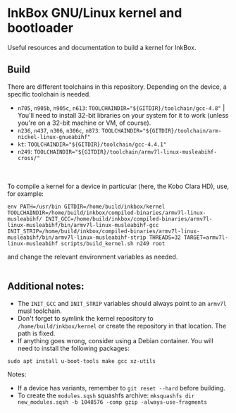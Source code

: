 # InkBox GNU/Linux kernel and bootloader

Useful resources and documentation to build a kernel for InkBox.

## Build
There are different toolchains in this repository. Depending on the device, a specific toolchain is needed.
- `n705`, `n905b`, `n905c`, `n613`: `TOOLCHAINDIR="${GITDIR}/toolchain/gcc-4.8"` | You'll need to install 32-bit libraries on your system for it to work (unless you're on a 32-bit machine or VM, of course).<br>
- `n236`, `n437`, `n306`, `n306c`, `n873`: `TOOLCHAINDIR="${GITDIR}/toolchain/arm-nickel-linux-gnueabihf"`
- `kt`: `TOOLCHAINDIR="${GITDIR}/toolchain/gcc-4.4.1"`
- `n249`: `TOOLCHAINDIR="${GITDIR}/toolchain/armv7l-linux-musleabihf-cross/"`

<br><br>To compile a kernel for a device in particular (here, the Kobo Clara HD), use, for example:<br>
```
env PATH=/usr/bin GITDIR=/home/build/inkbox/kernel TOOLCHAINDIR=/home/build/inkbox/compiled-binaries/armv7l-linux-musleabihf/ INIT_GCC=/home/build/inkbox/compiled-binaries/armv7l-linux-musleabihf/bin/armv7l-linux-musleabihf-gcc INIT_STRIP=/home/build/inkbox/compiled-binaries/armv7l-linux-musleabihf/bin/armv7l-linux-musleabihf-strip THREADS=32 TARGET=armv7l-linux-musleabihf scripts/build_kernel.sh n249 root
```
and change the relevant environment variables as needed.<br><br>
## Additional notes:
- The `INIT_GCC` and `INIT_STRIP` variables should always point to an `armv7l` musl toolchain.
- Don't forget to symlink the kernel repository to `/home/build/inkbox/kernel` or create the repository in that location. The path is fixed.
- If anything goes wrong, consider using a Debian container. You will need to install the following packages:
```
sudo apt install u-boot-tools make gcc xz-utils
```

Notes:
- If a device has variants, remember to `git reset --hard` before building.
- To create the `modules.sqsh` squashfs archive: `mksquashfs dir new_modules.sqsh -b 1048576 -comp gzip -always-use-fragments`
